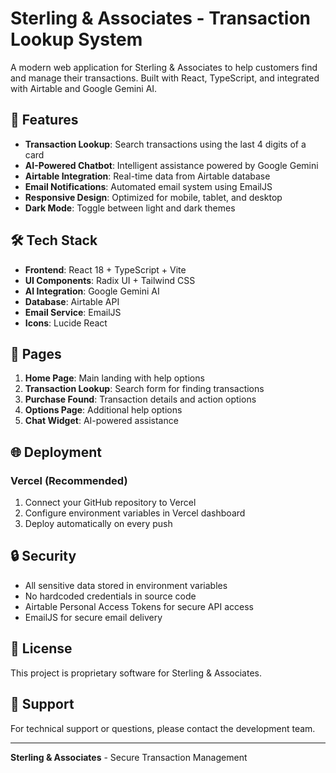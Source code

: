 # Sterling & Associates - Transaction Lookup System

A modern web application for Sterling & Associates to help customers find and manage their transactions. Built with React, TypeScript, and integrated with Airtable and Google Gemini AI.

## 🚀 Features

- **Transaction Lookup**: Search transactions using the last 4 digits of a card
- **AI-Powered Chatbot**: Intelligent assistance powered by Google Gemini
- **Airtable Integration**: Real-time data from Airtable database
- **Email Notifications**: Automated email system using EmailJS
- **Responsive Design**: Optimized for mobile, tablet, and desktop
- **Dark Mode**: Toggle between light and dark themes

## 🛠️ Tech Stack

- **Frontend**: React 18 + TypeScript + Vite
- **UI Components**: Radix UI + Tailwind CSS
- **AI Integration**: Google Gemini AI
- **Database**: Airtable API
- **Email Service**: EmailJS
- **Icons**: Lucide React

## 📱 Pages

1. **Home Page**: Main landing with help options
2. **Transaction Lookup**: Search form for finding transactions
3. **Purchase Found**: Transaction details and action options
4. **Options Page**: Additional help options
5. **Chat Widget**: AI-powered assistance

## 🌐 Deployment

### Vercel (Recommended)

1. Connect your GitHub repository to Vercel
2. Configure environment variables in Vercel dashboard
3. Deploy automatically on every push

## 🔒 Security

- All sensitive data stored in environment variables
- No hardcoded credentials in source code
- Airtable Personal Access Tokens for secure API access
- EmailJS for secure email delivery

## 📝 License

This project is proprietary software for Sterling & Associates.

## 👥 Support

For technical support or questions, please contact the development team.

---

**Sterling & Associates** - Secure Transaction Management



